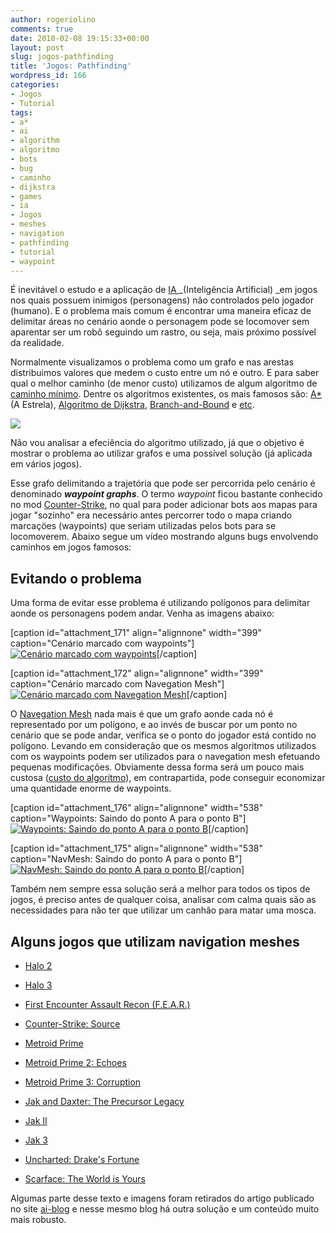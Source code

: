 ```yaml
---
author: rogeriolino
comments: true
date: 2010-02-08 19:15:33+00:00
layout: post
slug: jogos-pathfinding
title: 'Jogos: Pathfinding'
wordpress_id: 166
categories:
- Jogos
- Tutorial
tags:
- a*
- ai
- algorithm
- algoritmo
- bots
- bug
- caminho
- dijkstra
- games
- ia
- Jogos
- meshes
- navigation
- pathfinding
- tutorial
- waypoint
---
```


É inevitável o estudo e a aplicação de [IA ](http://pt.wikipedia.org/wiki/Intelig%C3%AAncia_artificial)_(Inteligência Artificial) _em jogos nos quais possuem inimigos (personagens) não controlados pelo jogador (humano). E o problema mais comum é encontrar uma maneira eficaz de delimitar áreas no cenário aonde o personagem pode se locomover sem aparentar ser um robô seguindo um rastro, ou seja, mais próximo possível da realidade.

Normalmente visualizamos o problema como um grafo e nas arestas distribuimos valores que medem o custo entre um nó e outro. E para saber qual o melhor caminho (de menor custo) utilizamos de algum algoritmo de [caminho mínimo](http://pt.wikipedia.org/wiki/Problema_do_caminho_m%C3%ADnimo). Dentre os algoritmos existentes, os mais famosos são: [A*](http://pt.wikipedia.org/wiki/Algoritmo_A*) (A Estrela), [Algoritmo de Dijkstra](http://pt.wikipedia.org/wiki/Algoritmo_de_Dijkstra), [Branch-and-Bound](http://en.wikipedia.org/wiki/Branch_and_bound) e [etc](http://en.wikipedia.org/wiki/Category:Search_algorithms).


[![](http://rogeriolino.com/wp-content/uploads/2010/02/AstarExample.gif)](http://rogeriolino.com/wp-content/uploads/2010/02/AstarExample.gif)


Não vou analisar a efeciência do algoritmo utilizado, já que o objetivo é mostrar o problema ao utilizar grafos e uma possível solução (já aplicada em vários jogos).

Esse grafo delimitando a trajetória que pode ser percorrida pelo cenário é denominado _**waypoint graphs**_. O termo _waypoint_ ficou bastante conhecido no mod [Counter-Strike](http://pt.wikipedia.org/wiki/Counter-Strike), no qual para poder adicionar bots aos mapas para jogar "sozinho" era necessário antes percorrer todo o mapa criando marcaçöes (waypoints) que seriam utilizadas pelos bots para se locomoverem. Abaixo segue um vídeo mostrando alguns bugs envolvendo caminhos em jogos famosos:




## Evitando o problema


Uma forma de evitar esse problema é utilizando polígonos para delimitar aonde os personagens podem andar. Venha as imagens abaixo:

[caption id="attachment_171" align="alignnone" width="399" caption="Cenário marcado com waypoints"][![Cenário marcado com waypoints](http://rogeriolino.com/wp-content/uploads/2010/02/Stormwind_waypoints.jpg)](http://rogeriolino.com/wp-content/uploads/2010/02/Stormwind_waypoints.jpg)[/caption]

[caption id="attachment_172" align="alignnone" width="399" caption="Cenário marcado com Navegation Mesh"][![Cenário marcado com Navegation Mesh](http://rogeriolino.com/wp-content/uploads/2010/02/Stormwind-NavMesh.jpg)](http://rogeriolino.com/wp-content/uploads/2010/02/Stormwind-NavMesh.jpg)[/caption]

O [Navegation Mesh](http://en.wikipedia.org/wiki/Navigation_mesh) nada mais é que um grafo aonde cada nó é representado por um polígono, e ao invés de buscar por um ponto no cenário que se pode andar, verifica se o ponto do jogador está contido no polígono. Levando em consideração que os mesmos algoritmos utilizados com os waypoints podem ser utilizados para o navegation mesh efetuando pequenas modificações. Obviamente dessa forma será um pouco mais custosa ([custo do algoritmo](http://www.google.com.br/search?q=custo+algoritmo&ie=utf-8&oe=utf-8&aq=t&rls=org.mozilla:pt-BR:official&client=firefox-a)), em contrapartida, pode conseguir economizar uma quantidade enorme de waypoints.

[caption id="attachment_176" align="alignnone" width="538" caption="Waypoints: Saindo do ponto A para o ponto B"][![Waypoints: Saindo do ponto A para o ponto B](http://rogeriolino.com/wp-content/uploads/2010/02/Halaa_waypoints2_AB.jpg)](http://rogeriolino.com/wp-content/uploads/2010/02/Halaa_waypoints2_AB.jpg)[/caption]

[caption id="attachment_175" align="alignnone" width="538" caption="NavMesh: Saindo do ponto A para o ponto B"][![NavMesh: Saindo do ponto A para o ponto B](http://rogeriolino.com/wp-content/uploads/2010/02/Halaa_navmesh2_AB.jpg)](http://rogeriolino.com/wp-content/uploads/2010/02/Halaa_navmesh2_AB.jpg)[/caption]

Também nem sempre essa solução será a melhor para todos os tipos de jogos, é preciso antes de qualquer coisa, analisar com calma quais são as necessidades para não ter que utilizar um canhão para matar uma mosca.


## Alguns jogos que utilizam navigation meshes





	
  * [Halo 2](http://www.gamerankings.com/htmlpages2/562116.asp)

	
  * [Halo 3](http://www.gamerankings.com/htmlpages2/926632.asp)

	
  * [First Encounter Assault Recon (F.E.A.R.)](http://www.gamerankings.com/htmlpages2/920744.asp)

	
  * [Counter-Strike: Source](http://developer.valvesoftware.com/wiki/Navigation_Meshes)

	
  * [Metroid Prime](http://www.gamerankings.com/htmlpages2/447244.asp)

	
  * [Metroid Prime 2: Echoes](http://www.gamerankings.com/htmlpages2/589573.asp)

	
  * [Metroid Prime 3: Corruption](http://www.gamerankings.com/htmlpages2/928517.asp)

	
  * [Jak and Daxter: The Precursor Legacy](http://www.gamerankings.com/htmlpages2/516509.asp)

	
  * [Jak II](http://www.gamerankings.com/htmlpages2/914535.asp)

	
  * [Jak 3](http://www.gamerankings.com/htmlpages2/919901.asp)

	
  * [Uncharted: Drake's Fortune](http://www.gamerankings.com/htmlpages2/932984.asp)

	
  * [Scarface: The World is Yours](http://www.gamerankings.com/htmlpages2/922228.asp)


Algumas parte desse texto e imagens foram retirados do artigo publicado no site [ai-blog](http://www.ai-blog.net/archives/000152.html) e nesse mesmo blog há outra solução e um conteúdo muito mais robusto.
